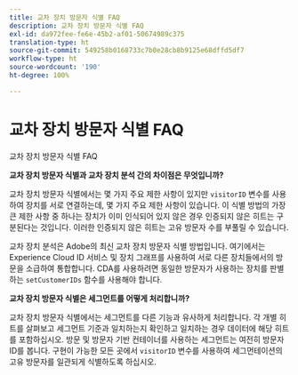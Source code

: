 ```yaml
---
title: 교차 장치 방문자 식별 FAQ
description: 교차 장치 방문자 식별 FAQ
exl-id: da972fee-fe6e-45b2-af01-50674989c375
translation-type: ht
source-git-commit: 549258b0168733c7b0e28cb8b9125e68dffd5df7
workflow-type: ht
source-wordcount: '190'
ht-degree: 100%

---
```


# 교차 장치 방문자 식별 FAQ

교차 장치 방문자 식별 FAQ

**교차 장치 방문자 식별과 교차 장치 분석 간의 차이점은 무엇입니까?**

교차 장치 방문자 식별에서는 몇 가지 주요 제한 사항이 있지만 `visitorID` 변수를 사용하여 장치를 서로 연결하는데, 몇 가지 주요 제한 사항이 있습니다. 이 식별 방법의 가장 큰 제한 사항 중 하나는 장치가 이미 인식되어 있지 않은 경우 인증되지 않은 히트는 구분된다는 것입니다. 이러한 인증되지 않은 히트는 고유 방문자 수를 부풀릴 수 있습니다.

교차 장치 분석은 Adobe의 최신 교차 장치 방문자 식별 방법입니다. 여기에서는 Experience Cloud ID 서비스 및 장치 그래프를 사용하여 서로 다른 장치들에서의 방문을 소급하여 통합합니다. CDA를 사용하려면 동일한 방문자가 사용하는 장치를 판별하는 `setCustomerIDs` 함수를 사용해야 합니다.

**교차 장치 방문자 식별은 세그먼트를 어떻게 처리합니까?**

교차 장치 방문자 식별에서는 세그먼트를 다른 기능과 유사하게 처리합니다. 각 개별 히트를 살펴보고 세그먼트 기준과 일치하는지 확인하고 일치하는 경우 데이터에 해당 히트를 포함하십시오. 방문 및 방문자 기반 컨테이너를 사용하는 세그먼트는 여전히 방문자 ID를 봅니다. 구현이 가능한 모든 곳에서 `visitorID` 변수를 사용하여 세그먼테이션의 고유 방문자를 일관되게 식별하도록 하십시오.
